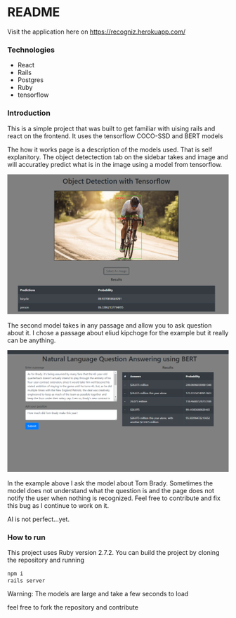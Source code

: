 # README
Visit the application here on https://recogniz.herokuapp.com/
<h3>Technologies </h3> 
<ul> 
  <li>React</li>
  <li>Rails</li>
  <li>Postgres</li> 
  <li>Ruby</li>
  <li>tensorflow</li>
</ul>

<h3>Introduction</h3>

This is a simple project that was built to get familiar with uising rails and react on the frontend. It uses the 
tensorflow COCO-SSD and BERT models 

The how it works page is a description of the models used. That is self explanitory. The object detectection tab
on the sidebar takes and image and will accuratley predict what is in the image using a model 
from tensorflow.

<img src="./objDetectionModelEx.png">

The second model takes in any passage and allow you to ask question about it. I chose a passage about eliud
kipchoge for the example but it really can be anything. 

<img src="./nlpExample.png">

In the example above I ask the model about Tom Brady. Sometimes the model does not understand what the question is and the page does not notify the user when nothing is recognized. Feel free to contribute and fix this bug as I continue to work on it.

AI is not perfect...yet.

<h3>How to run</h3>

This project uses Ruby version 2.7.2. You can build the project by cloning the repository and 
running 
```
npm i 
rails server
```
Warning: The models are large and take a few seconds to load

feel free to fork the repository and contribute
